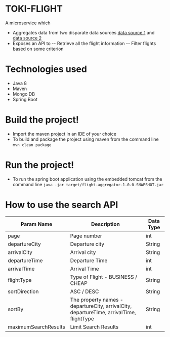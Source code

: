 # TOKI-FLIGHT

A microservice which 
- Aggregates data from two disparate data sources [data source 1](https://obscure-caverns-79008.herokuapp.com/cheap) and [data source 2](https://obscure-caverns-79008.herokuapp.com/business)
- Exposes an API to 
-- Retrieve all the flight information
-- Filter flights based on some criterion


# Technologies used
- Java 8
- Maven
- Mongo DB
- Spring Boot

# Build the project!
- Import the maven project in an IDE of your choice
- To build and package the project using maven from the command line
`mvn clean package`

# Run the project!
- To run the spring boot application using the embedded tomcat from the command line
`java -jar target/flight-aggregator-1.0.0-SNAPSHOT.jar`

# How to use the search API

| Param Name | Description | Data Type|
| ------------- |-------------|-------------|
| page |Page number|int|
|departureCity| Departure city|String|
|arrivalCity|Arrival city|String|
|departureTime|Departure Time|int|
|arrivalTime|Arrival Time|int|
|flightType|Type of Flight - BUSINESS / CHEAP| String|
|sortDirection|ASC / DESC|String|
|sortBy|The property names - departureCity, arrivalCity, departureTime, arrivalTime, flightType| String|
|maximumSearchResults| Limit Search Results|int|